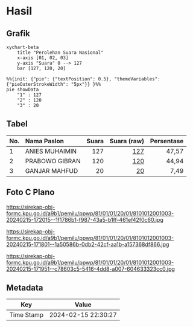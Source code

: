 # Hasil

## Grafik

```mermaid
xychart-beta
    title "Perolehan Suara Nasional"
    x-axis [01, 02, 03]
    y-axis "Suara" 0 --> 127
    bar [127, 120, 20]
```

```mermaid
%%{init: {"pie": {"textPosition": 0.5}, "themeVariables": {"pieOuterStrokeWidth": "5px"}} }%%
pie showData
    "1" : 127
    "2" : 120
    "3" : 20
```

## Tabel

| No. | Nama Paslon    | Suara | Suara (raw) | Persentase |
|:--- |:-------------- | -----:| -----------:| ----------:|
| 1   | ANIES MUHAIMIN | 127   | [127][p-1]  | 47,57      |
| 2   | PRABOWO GIBRAN | 120   | [120][p-2]  | 44,94      |
| 3   | GANJAR MAHFUD  | 20    | [20][p-3]   | 7,49       |


[p-1]: https://github.com/gigit-pemilu/pemilu-2024/blob/main/pilpres/hitung-suara/sub/81-maluku/sub/01-maluku-tengah/sub/01-amahai/sub/2001-tamilouw/sub/003-tps/sub/paslon-1.txt
[p-2]: https://github.com/gigit-pemilu/pemilu-2024/blob/main/pilpres/hitung-suara/sub/81-maluku/sub/01-maluku-tengah/sub/01-amahai/sub/2001-tamilouw/sub/003-tps/sub/paslon-2.txt
[p-3]: https://github.com/gigit-pemilu/pemilu-2024/blob/main/pilpres/hitung-suara/sub/81-maluku/sub/01-maluku-tengah/sub/01-amahai/sub/2001-tamilouw/sub/003-tps/sub/paslon-3.txt

## Foto C Plano

https://sirekap-obj-formc.kpu.go.id/a9b1/pemilu/ppwp/81/01/01/20/01/8101012001003-20240215-172015--1f1786b1-f987-43a5-b1ff-461ef42f0c60.jpg

https://sirekap-obj-formc.kpu.go.id/a9b1/pemilu/ppwp/81/01/01/20/01/8101012001003-20240215-171801--1a50586b-0db2-42cf-aa1b-a157368df866.jpg

https://sirekap-obj-formc.kpu.go.id/a9b1/pemilu/ppwp/81/01/01/20/01/8101012001003-20240215-171951--c78603c5-5416-4dd8-a007-604633323cc0.jpg


## Metadata

| Key        | Value               |
| ---------- | ------------------- |
| Time Stamp | 2024-02-15 22:30:27 |



